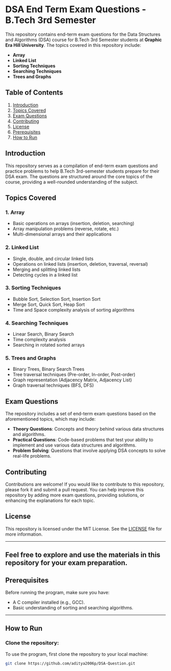 # DSA End Term Exam Questions - B.Tech 3rd Semester

This repository contains end-term exam questions for the Data Structures and Algorithms (DSA) course for B.Tech 3rd Semester students at **Graphic Era Hill University**. The topics covered in this repository include:

- **Array**
- **Linked List**
- **Sorting Techniques**
- **Searching Techniques**
- **Trees and Graphs**

## Table of Contents

1. [Introduction](#introduction)
2. [Topics Covered](#topics-covered)
3. [Exam Questions](#exam-questions)
4. [Contributing](#contributing)
5. [License](#license)
6. [Prerequisites](#prerequisites)
7. [How to Run](#how-to-run)

## Introduction

This repository serves as a compilation of end-term exam questions and practice problems to help B.Tech 3rd-semester students prepare for their DSA exam. The questions are structured around the core topics of the course, providing a well-rounded understanding of the subject.

## Topics Covered

### 1. **Array**
   - Basic operations on arrays (insertion, deletion, searching)
   - Array manipulation problems (reverse, rotate, etc.)
   - Multi-dimensional arrays and their applications

### 2. **Linked List**
   - Single, double, and circular linked lists
   - Operations on linked lists (insertion, deletion, traversal, reversal)
   - Merging and splitting linked lists
   - Detecting cycles in a linked list

### 3. **Sorting Techniques**
   - Bubble Sort, Selection Sort, Insertion Sort
   - Merge Sort, Quick Sort, Heap Sort
   - Time and Space complexity analysis of sorting algorithms

### 4. **Searching Techniques**
   - Linear Search, Binary Search
   - Time complexity analysis
   - Searching in rotated sorted arrays

### 5. **Trees and Graphs**
   - Binary Trees, Binary Search Trees
   - Tree traversal techniques (Pre-order, In-order, Post-order)
   - Graph representation (Adjacency Matrix, Adjacency List)
   - Graph traversal techniques (BFS, DFS)

## Exam Questions

The repository includes a set of end-term exam questions based on the aforementioned topics, which may include:

- **Theory Questions**: Concepts and theory behind various data structures and algorithms.
- **Practical Questions**: Code-based problems that test your ability to implement and use various data structures and algorithms.
- **Problem Solving**: Questions that involve applying DSA concepts to solve real-life problems.

## Contributing

Contributions are welcome! If you would like to contribute to this repository, please fork it and submit a pull request. You can help improve this repository by adding more exam questions, providing solutions, or enhancing the explanations for each topic.

## License

This repository is licensed under the MIT License. See the [LICENSE](LICENSE) file for more information.

---

Feel free to explore and use the materials in this repository for your exam preparation.
---

## Prerequisites

Before running the program, make sure you have:
- A C compiler installed (e.g., GCC).
- Basic understanding of sorting and searching algorithms.

---

## How to Run

### Clone the repository:

To use the program, first clone the repository to your local machine:
```bash
git clone https://github.com/aditya2006p/DSA-Question.git
